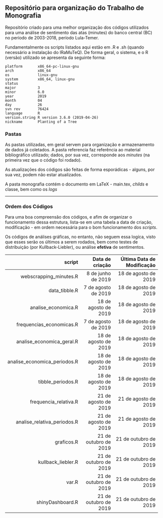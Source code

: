 ## Repositório para organização do Trabalho de Monografia

Repositório criado para uma melhor organização dos códigos utilizados para uma análise de sentimento das atas (minutes) do banco central (BC) no período de 2003-2018, período Lula-Temer.

Fundamentalmente os scripts listados aqui estão em .R e .sh (quando necessário a instalação do IRaMuTeQ). De forma geral, o sistema, e o R (versão) utilizado se apresenta da seguinte forma:

```
platform       x86_64-pc-linux-gnu         
arch           x86_64                      
os             linux-gnu                   
system         x86_64, linux-gnu           
status                                     
major          3                           
minor          6.0                         
year           2019                        
month          04                          
day            26                          
svn rev        76424                       
language       R                           
version.string R version 3.6.0 (2019-04-26)
nickname       Planting of a Tree
```
### Pastas

As pastas utilizadas, em geral servem para organização e armazenamento de dados já coletados. A pasta referencia faz referência ao material bibliográfico utilizado; dados, por sua vez, corresponde aos _minutes_ (na primeira vez que o código foi rodado).

As atualizações dos códigos são feitas de forma esporádicas - alguns, por sua vez, podem não estar atualizados.

A pasta monografia contém o documento em LaTeX - main.tex, _childs_ e classe, bem como os _logs_   

--- 

### Ordem dos Códigos

Para uma boa compreensão dos códigos, e afim de organizar o funcionamento dessa estrutura, lista-se em uma tabela a data de criação, modificação - em ordem necessária para o bom funcionamento dos _scripts_.

Os códigos de análises gráficas, no entanto, não seguem essa logíca, visto que esses serão os últimos a serem rodados, bem como testes de distribuição (por Kullback-Liebler), ou análise **efetiva** de sentimentos.

|**script**| **Data de criação** | **Última Data de Modificação** |
|----------:|---------------------:|--------------------------------:|
|webscrapping_minutes.R|8 de junho de 2019|18 de agosto de 2019|
|data_tibble.R|7 de agosto de 2019|18 de agosto de 2019|
|analise_economica.R|18 de agosto de 2019|18 de agosto de 2019|
|frequencias_economicas.R|7 de agosto de 2019|18 de agosto de 2019|
|analise_economica_geral.R|18 de agosto de 2019|18 de agosto de 2019|
|analise_economica_periodos.R|18 de agosto de 2019|18 de agosto de 2019|
|tibble_periodos.R|18 de agosto de 2019|18 de agosto de 2019|
|frequencia_relativa.R|21 de agosto de 2019|21 de agosto de 2019|
|analise_relativa_periodos.R|21 de agosto de 2019|21 de agosto de 2019|
|graficos.R|21 de outubro de 2019|21 de outubro de 2019|
|kullback_liebler.R|21 de outubro de 2019|21 de outubro de 2019|
|var.R|21 de outubro de 2019|21 de outubro de 2019|
|shinyDashboard.R|21 de outubro de 2019|21 de outubro de 2019|






